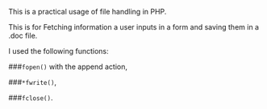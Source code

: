 This is a practical usage of file handling in PHP.

This is for Fetching information a user inputs in a form and saving them in a .doc file.

I used the following functions:

###`fopen()` with the append action,

###`*fwrite()`,

###`fclose()`.


